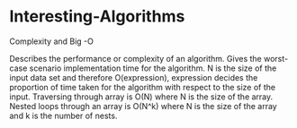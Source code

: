 # Interesting-Algorithms
Complexity  and Big -O

Describes the performance or complexity of an algorithm. Gives the worst-case scenario implementation time for the algorithm.
N is the size of the input data set and therefore O(expression), expression decides the proportion of time taken for the algorithm with respect to the size of the input.
Traversing through array is O(N) where N is the size of the array.
Nested loops through an array is O(N^k) where N is the size of the array and k is the number of nests.
